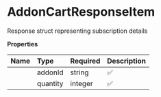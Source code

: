 # AddonCartResponseItem

Response struct representing subscription details

**Properties**

| Name | Type | Required | Description |
| :-------- | :----------| :----------| :----------|
    | addonId | string | ✅ |  |
    | quantity | integer | ✅ |  |




<!-- This file was generated by liblab | https://liblab.com/ -->